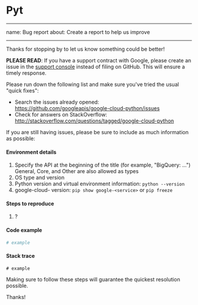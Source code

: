 # Pyt
---
name: Bug report
about: Create a report to help us improve

---

Thanks for stopping by to let us know something could be better!

**PLEASE READ**: If you have a support contract with Google, please create an issue in the [support console](https://cloud.google.com/support/) instead of filing on GitHub. This will ensure a timely response.

Please run down the following list and make sure you've tried the usual "quick fixes":

  - Search the issues already opened: https://github.com/googleapis/google-cloud-python/issues
  - Check for answers on StackOverflow: http://stackoverflow.com/questions/tagged/google-cloud-python

If you are still having issues, please be sure to include as much information as possible:

#### Environment details

1. Specify the API at the beginning of the title (for example, "BigQuery: ...")
   General, Core, and Other are also allowed as types
2. OS type and version
3. Python version and virtual environment information: `python --version`
4. google-cloud-<service> version:  `pip show google-<service>` or `pip freeze`

#### Steps to reproduce

  1. ?

#### Code example

```python
# example
```

#### Stack trace
```
# example
```

Making sure to follow these steps will guarantee the quickest resolution possible.

Thanks!
